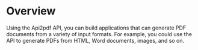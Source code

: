 # Overview

Using the Api2pdf API, you can build applications that can generate PDF documents from a variety of input formats. For example, you could use the API to generate PDFs from HTML, Word documents, images, and so on.
